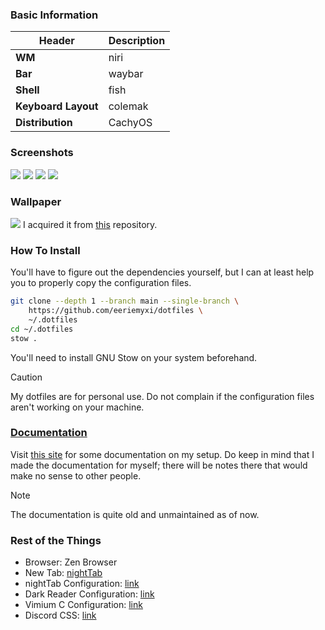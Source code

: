### Basic Information
| Header              | Description |
|---------------------|-------------|
| **WM**              | niri        |
| **Bar**             | waybar      |
| **Shell**           | fish        |
| **Keyboard Layout** | colemak     |
| **Distribution**    | CachyOS     |

### Screenshots
![](https://files.catbox.moe/myyare.png)
![](https://files.catbox.moe/h429ze.png)
![](https://files.catbox.moe/2aeb8t.png)
![](https://files.catbox.moe/t0lid4.png)

### Wallpaper
![](https://gruvbox-wallpapers.pages.dev/wallpapers/anime/anime_skull.png)
I acquired it from [this](https://github.com/AngelJumbo/gruvbox-wallpapers)
repository.

### How To Install
You'll have to figure out the dependencies yourself, but I can at least help you 
to properly copy the configuration files.
```bash
git clone --depth 1 --branch main --single-branch \
    https://github.com/eeriemyxi/dotfiles \ 
    ~/.dotfiles
cd ~/.dotfiles
stow .
```
You'll need to install GNU Stow on your system beforehand.

> [!CAUTION] 
> My dotfiles are for personal use. Do not complain if the
> configuration files aren't working on your machine.

### [Documentation](https://myxi-dotfiles.pages.dev/)
Visit [this site](https://myxi-dotfiles.pages.dev/) for some documentation on my
setup. Do keep in mind that I made the documentation for myself; there will be
notes there that would make no sense to other people.

> [!NOTE]
> The documentation is quite old and unmaintained as of now.

### Rest of the Things
- Browser: Zen Browser
- New Tab: [nightTab](https://addons.mozilla.org/de/firefox/addon/nighttab/)
- nightTab Configuration: [link](https://files.catbox.moe/v3qtpo.json)
- Dark Reader Configuration: [link](https://files.catbox.moe/v7yvcf.json)
- Vimium C Configuration: [link](https://files.catbox.moe/amfoel.json)
- Discord CSS: [link](https://github.com/shvedes/discord-gruvbox)
